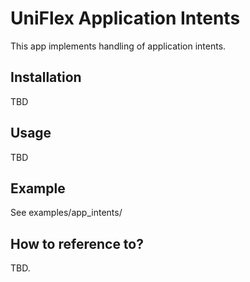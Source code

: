 UniFlex Application Intents
===============================

This app implements handling of application intents.

## Installation
TBD

## Usage

TBD

## Example

See examples/app_intents/

## How to reference to?

TBD.